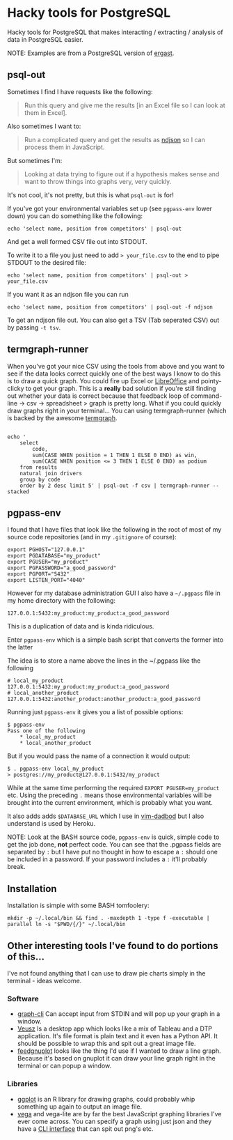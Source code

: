 # Hacky tools for PostgreSQL

Hacky tools for PostgreSQL that makes interacting / extracting / analysis of data in PostgreSQL easier.

NOTE: Examples are from a PostgreSQL version of [ergast](https://ergast.com/mrd/).

## psql-out

Sometimes I find I have requests like the following:

 > Run this query and give me the results [in an Excel file so I can look at them in Excel].

Also sometimes I want to:

 > Run a complicated query and get the results as [ndjson](http://ndjson.org/) so I can process them in JavaScript.

But sometimes I'm:

 > Looking at data trying to figure out if a hypothesis makes sense and want to throw things into graphs very, very quickly.

It's not cool, it's not pretty, but this is what `psql-out` is for!

If you've got your environmental variables set up (see `pgpass-env` lower down) you can do something like the following:

```shell
echo 'select name, position from competitors' | psql-out
```

And get a well formed CSV file out into STDOUT.

To write it to a file you just need to add `> your_file.csv` to the end to pipe STDOUT to the desired file:

```shell
echo 'select name, position from competitors' | psql-out > your_file.csv
```

 If you want it as an ndjson file you can run

```shell
echo 'select name, position from competitors' | psql-out -f ndjson
```

To get an ndjson file out. You can also get a TSV (Tab seperated CSV) out by passing `-t tsv`.

## termgraph-runner

When you've got your nice CSV using the tools from above and you want to see if the data looks correct quickly one of the best ways I know to do this is to draw a quick graph. You could fire up Excel or [LibreOffice](https://www.libreoffice.org/) and pointy-clicky to get your graph. This is a __really__ bad solution if you're still finding out whether your data is correct because that feedback loop of command-line -> csv -> spreadsheet > graph is pretty long. What if you could quickly draw graphs right in your terminal... You can using termgraph-runner (which is backed by the awesome [termgraph](https://github.com/mkaz/termgraph).

```shell

echo '
    select
        code,
        sum(CASE WHEN position = 1 THEN 1 ELSE 0 END) as win,
        sum(CASE WHEN position <= 3 THEN 1 ELSE 0 END) as podium
    from results
    natural join drivers
    group by code
    order by 2 desc limit 5' | psql-out -f csv | termgraph-runner --stacked

```

## pgpass-env

I found that I have files that look like the following in the root of most of my source code repositories (and in my `.gitignore` of course):

```shell
export PGHOST="127.0.0.1"
export PGDATABASE="my_product"
export PGUSER="my_product"
export PGPASSWORD="a_good_password"
export PGPORT="5432"
export LISTEN_PORT="4040"
```

However for my database administration GUI I also have a `~/.pgpass` file in my home directory with the following:

    127.0.0.1:5432:my_product:my_product:a_good_password

This is a duplication of data and is kinda ridiculous.

Enter `pgpass-env` which is a simple bash script that converts the former into the latter

The idea is to store a name above the lines in the ~/.pgpass like the following

    # local_my_product
    127.0.0.1:5432:my_product:my_product:a_good_password
    # local_another_product
    127.0.0.1:5432:another_product:another_product:a_good_password

Running just `pgpass-env` it gives you a list of possible options:

```shell
$ pgpass-env
Pass one of the following
    * local_my_product
    * local_another_product
```

But if you would pass the name of a connection it would output:

```shell
$ . pgpass-env local_my_product
> postgres://my_product@127.0.0.1:5432/my_product
```

While at the same time performing the required `EXPORT PGUSER=my_product` etc. Using the preceding `.` means those environmental variables will be brought into the current environment, which is probably what you want.

It also adds adds `$DATABASE_URL` which I use in [vim-dadbod](https://github.com/tpope/vim-dadbod) but I also understand is used by Heroku.

NOTE: Look at the BASH source code, `pgpass-env` is quick, simple code to get the job done, __not__ perfect code. You can see that the .pgpass fields are separated by `:` but I have put no thought in how to escape a `:` should one be included in a password. If your password includes a `:` it'll probably break.

## Installation

Installation is simple with some BASH tomfoolery:

```shell
mkdir -p ~/.local/bin && find . -maxdepth 1 -type f -executable | parallel ln -s "$PWD/{/}" ~/.local/bin
```

## Other interesting tools I've found to do portions of this...

I've not found anything that I can use to draw pie charts simply in the terminal - ideas welcome.

### Software

 * [graph-cli](https://github.com/mcastorina/graph-cli) Can accept input from STDIN and will pop up your graph in a window.
 * [Veusz](https://veusz.github.io/) Is a desktop app which looks like a mix of Tableau and a DTP application. It's file format is plain text and it even has a Python API. It should be possible to wrap this and spit out a great image file.
 * [feedgnuplot](https://github.com/dkogan/feedgnuplot) looks like the thing I'd use if I wanted to draw a line graph. Because it's based on gnuplot it can draw your line graph right in the terminal or can popup a window.

### Libraries

 * [ggplot](https://github.com/tidyverse/ggplot2) is an R library for drawing graphs, could probably whip something up again to output an image file.
 * [vega](https://vega.github.io/) and vega-lite are by far the best JavaScript graphing libraries I've ever come across. You can specify a graph using just json and they have a [CLI interface](https://vega.github.io/vega/usage/#cli) that can spit out png's etc.

